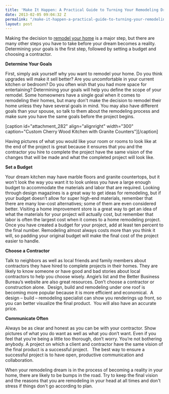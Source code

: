 ```yaml
---
title: 'Make It Happen: A Practical Guide to Turning Your Remodeling Dream into Reality'
date: 2013-02-05 09:04:32 Z
permalink: "/make-it-happen-a-practical-guide-to-turning-your-remodeling-dream-into-reality/"
layout: post
---
```


Making the decision to <a href="http://www.murraylampert.com/remodel/">remodel your home</a> is a major step, but there are many other steps you have to take before your dream becomes a reality. Determining your goals is the first step, followed by setting a budget and choosing a contractor.

<strong>Determine Your Goals</strong>

First, simply ask yourself why you want to remodel your home. Do you think upgrades will make it sell better? Are you uncomfortable in your current kitchen or bedroom? Do you often wish that you had more space for entertaining? Determining your goals will help you define the scope of your remodel. Some homeowners have a single goal when it comes to remodeling their homes, but many don't make the decision to remodel their home unless they have several goals in mind. You may also have different goals than your spouse, so talk to them about the remodeling process and make sure you have the same goals before the project begins.

[caption id="attachment_282" align="alignright" width="300" caption="Custom Cherry Wood Kitchen with Granite Counters"][/caption]

Having pictures of what you would like your room or rooms to look like at the end of the project is great because it ensures that you and the contractor you hire to complete the project have the same vision of the changes that will be made and what the completed project will look like.

<strong>Set a Budget</strong>

Your dream kitchen may have marble floors and granite countertops, but it won't look the way you want it to look unless you have a large enough budget to accommodate the materials and labor that are required. Looking through design magazines is a great way to get ideas for remodeling, but if your budget doesn’t allow for super high-end materials, remember that there are many low-cost alternatives; some of them are even considered better. Visiting a home improvement store is a great way to get an idea of what the materials for your project will actually cost, but remember that labor is often the largest cost when it comes to a home remodeling project. Once you have created a budget for your project, add at least ten percent to the final number. Remodeling almost always costs more than you think it will, so padding your original budget will make the final cost of the project easier to handle.

<strong>Choose a Contractor</strong>

Talk to neighbors as well as local friends and family members about contractors they have hired to complete projects in their homes. They are likely to know someone or have good and bad stories about local contractors to help you choose wisely. Angie’s list and the Better Business Bureau’s website are also great resources. Don’t choose a contractor or construction alone.  Design, build and remodeling under one roof is becoming more popular because it is more efficient and economical.  A design – build – remodeling specialist can show you renderings up front, so you can better visualize the final product.  You will also have an accurate price.

<strong>Communicate Often</strong>

Always be as clear and honest as you can be with your contractor. Show pictures of what you do want as well as what you don’t want. Even if you feel that you’re being a little too thorough, don’t worry. You’re not bothering anybody. A project on which a client and contractor have the same vision of the final product is a successful project.   The best way to ensure a successful project is to have open, productive communication and collaboration.

When your remodeling dream is in the process of becoming a reality in your home, there are likely to be bumps in the road. Try to keep the final vision and the reasons that you are remodeling in your head at all times and don't stress if things don't go according to plan.
